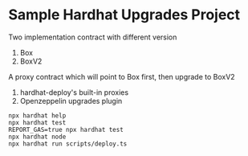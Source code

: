 # Sample Hardhat Upgrades Project

Two implementation contract with different version

1. Box
2. BoxV2

A proxy contract which will point to Box first, then upgrade to BoxV2

1. hardhat-deploy's built-in proxies
2. Openzeppelin upgrades plugin

```shell
npx hardhat help
npx hardhat test
REPORT_GAS=true npx hardhat test
npx hardhat node
npx hardhat run scripts/deploy.ts
```
